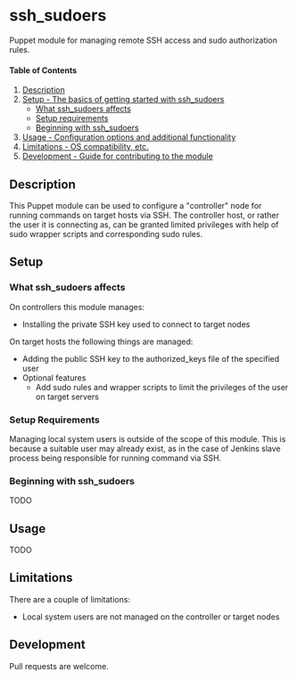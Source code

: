 # ssh_sudoers

Puppet module for managing remote SSH access and sudo authorization rules.

#### Table of Contents

1. [Description](#description)
2. [Setup - The basics of getting started with ssh_sudoers](#setup)
    * [What ssh_sudoers affects](#what-ssh_sudoers-affects)
    * [Setup requirements](#setup-requirements)
    * [Beginning with ssh_sudoers](#beginning-with-ssh_sudoers)
3. [Usage - Configuration options and additional functionality](#usage)
4. [Limitations - OS compatibility, etc.](#limitations)
5. [Development - Guide for contributing to the module](#development)

## Description

This Puppet module can be used to configure a "controller" node for running
commands on target hosts via SSH. The controller host, or rather the user it is
connecting as, can be granted limited privileges with help of sudo wrapper
scripts and corresponding sudo rules.

## Setup

### What ssh_sudoers affects

On controllers this module manages:

* Installing the private SSH key used to connect to target nodes

On target hosts the following things are managed:

* Adding the public SSH key to the authorized_keys file of the specified user
* Optional features
    * Add sudo rules and wrapper scripts to limit the privileges of the user on target servers

### Setup Requirements

Managing local system users is outside of the scope of this module. This is
because a suitable user may already exist, as in the case of Jenkins slave
process being responsible for running command via SSH.

### Beginning with ssh_sudoers

TODO

## Usage

TODO

## Limitations

There are a couple of limitations:

* Local system users are not managed on the controller or target nodes

## Development

Pull requests are welcome.
